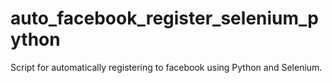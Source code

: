 # auto_facebook_register_selenium_python
Script for automatically registering to facebook using Python and Selenium.
